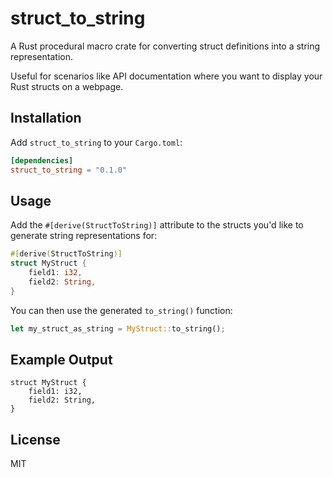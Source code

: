 # struct_to_string

A Rust procedural macro crate for converting struct definitions into a string representation.

Useful for scenarios like API documentation where you want to display your Rust structs on a webpage.

## Installation

Add `struct_to_string` to your `Cargo.toml`:

```toml
[dependencies]
struct_to_string = "0.1.0"
```

## Usage

Add the `#[derive(StructToString)]` attribute to the structs you'd like to generate string representations for:

```rust
#[derive(StructToString)]
struct MyStruct {
    field1: i32,
    field2: String,
}
```

You can then use the generated `to_string()` function:

```rust
let my_struct_as_string = MyStruct::to_string();
```

## Example Output

```text
struct MyStruct {
    field1: i32,
    field2: String,
}
```

## License

MIT
